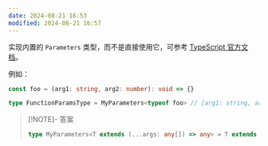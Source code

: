 ```yaml
---
date: 2024-08-21 16:53
modified: 2024-08-21 16:57
---
```


实现内置的 `Parameters` 类型，而不是直接使用它，可参考 [TypeScript 官方文档](https://www.typescriptlang.org/docs/handbook/utility-types.html#parameterstype)。

例如：

```ts
const foo = (arg1: string, arg2: number): void => {}

type FunctionParamsType = MyParameters<typeof foo> // [arg1: string, arg2: number]
```

> [!NOTE]- 答案
> 
> ```ts
> type MyParameters<T extends (...args: any[]) => any> = T extends (...args: infer P) => any ? P : never
> ```
